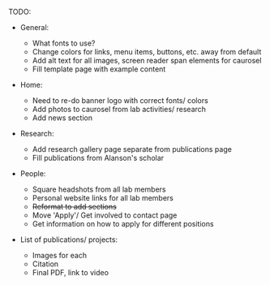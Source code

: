 TODO:

- General: 
    - What fonts to use?
    - Change colors for links, menu items, buttons, etc. away from default
    - Add alt text for all images, screen reader span elements for caurosel
    - Fill template page with example content
    
- Home:
    - Need to re-do banner logo with correct fonts/ colors
    - Add photos to caurosel from lab activities/ research
    - Add news section
    
- Research:
    - Add research gallery page separate from publications page
    - Fill publications from Alanson's scholar

- People: 
    - Square headshots from all lab members
    - Personal website links for all lab members
    - ~~Reformat to add sections~~
    - Move 'Apply'/ Get involved to contact page
    - Get information on how to apply for different positions

- List of publications/ projects:
    - Images for each
    - Citation
    - Final PDF, link to video
